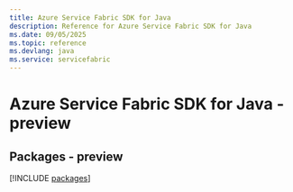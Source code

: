 ```yaml
---
title: Azure Service Fabric SDK for Java
description: Reference for Azure Service Fabric SDK for Java
ms.date: 09/05/2025
ms.topic: reference
ms.devlang: java
ms.service: servicefabric
---
```

# Azure Service Fabric SDK for Java - preview
## Packages - preview
[!INCLUDE [packages](service-fabric-index.md)]